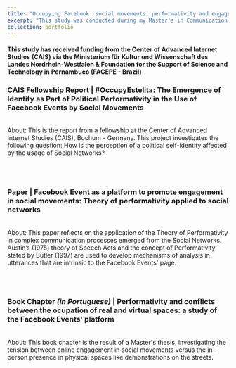 ```yaml
---
title: "Occupying Facebook: social movements, performativity and engagement"
excerpt: "This study was conducted during my Master's in Communication at the Universidade Federal de Pernambuco (UFPE - Brazil), and a Fellowship placement at the Center for Advanced Internet Studies (CAIS - Germany). It explores the use of Facebook Events by Occupy Movements in Brazil to promote engagement in demonstrations on the streets<br/><br/><img src='/images/occupy.png'>"
collection: portfolio
---
```

#### This study has received funding from the Center of Advanced Internet Studies (CAIS) via the Ministerium für Kultur und Wissenschaft des Landes Nordrhein-Westfalen & Foundation for the Support of Science and Technology in Pernambuco (FACEPE - Brazil)

### CAIS Fellowship Report | #OccupyEstelita: The Emergence of Identity as Part of Political Performativity in the Use of Facebook Events by Social Movements 
<br/>
About: This is the report from a fellowship at the Center of Advanced Internet Studies (CAIS), Bochum - Germany. This project investigates the following question: How is the perception of a political self-identity affected by the usage of Social Networks? 
<br/>

<object data="https://clippingsme-assets-1.s3.amazonaws.com/cuttingpdfs/1663946/a093d54ff97794c122d03e130960db76.pdf?" width="1000" height="1000" type='application/pdf'></object>

<br/><br/>
### Paper | Facebook Event as a platform to promote engagement in social movements: Theory of performativity applied to social networks
<br/>
About: This paper reflects on the application of the Theory of Performativity in complex communication processes emerged from the Social Networks. Austin’s (1975) theory of Speech Acts and the concept of Performativity stated by Butler (1997) are used to develop mechanisms of analysis in utterances that are intrinsic to the Facebook Events' page.
<br/>

<object data="https://caiocmello.github.io/files/artigoestelita.pdf" width="1000" height="1000" type='application/pdf'></object>

<br/><br/>
### Book Chapter <i>(in Portuguese)</i> | Performativity and conflicts between the ocupation of real and virtual spaces: a study of the Facebook Events' platform 
<br/>
About: This book chapter is the result of a Master's thesis, investigating the tension between online engagement in social movements versus the in-person presence in physical spaces like demonstrations on the streets.   
<br/>

<object data="https://repositorio.ufba.br/bitstream/ri/26089/1/MobilidadeEspacialidadesAlteridades-EDUFBA-2018.pdf" width="1000" height="1000" type='application/pdf'></object>


